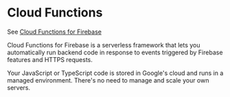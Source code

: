 
# Cloud Functions

See [Cloud Functions for Firebase](https://firebase.google.com/docs/functions)

Cloud Functions for Firebase is a serverless framework that lets you automatically run backend code in response to events triggered by Firebase features and HTTPS requests. 

Your JavaScript or TypeScript code is stored in Google's cloud and runs in a managed environment. There's no need to manage and scale your own servers.
